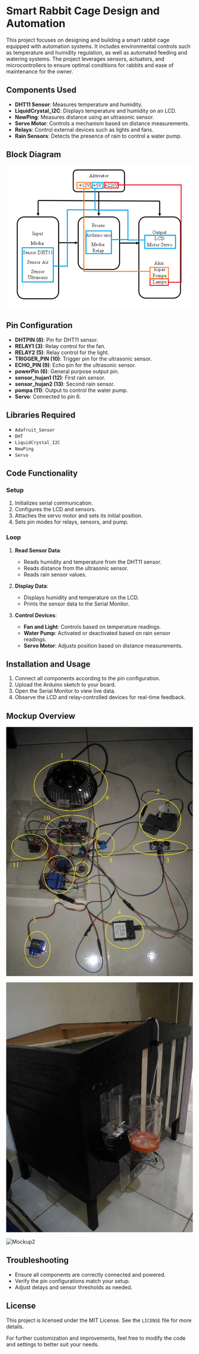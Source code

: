 # Smart Rabbit Cage Design and Automation

This project focuses on designing and building a smart rabbit cage equipped with automation systems. It includes environmental controls such as temperature and humidity regulation, as well as automated feeding and watering systems. The project leverages sensors, actuators, and microcontrollers to ensure optimal conditions for rabbits and ease of maintenance for the owner.

## Components Used

- **DHT11 Sensor**: Measures temperature and humidity.
- **LiquidCrystal_I2C**: Displays temperature and humidity on an LCD.
- **NewPing**: Measures distance using an ultrasonic sensor.
- **Servo Motor**: Controls a mechanism based on distance measurements.
- **Relays**: Control external devices such as lights and fans.
- **Rain Sensors**: Detects the presence of rain to control a water pump.

## Block Diagram

![Diagram-Blok](img/blok-diagram.jpg)<br>

## Pin Configuration

- **DHTPIN (8)**: Pin for DHT11 sensor.
- **RELAY1 (3)**: Relay control for the fan.
- **RELAY2 (5)**: Relay control for the light.
- **TRIGGER_PIN (10)**: Trigger pin for the ultrasonic sensor.
- **ECHO_PIN (9)**: Echo pin for the ultrasonic sensor.
- **powerPin (6)**: General purpose output pin.
- **sensor_hujan1 (12)**: First rain sensor.
- **sensor_hujan2 (13)**: Second rain sensor.
- **pompa (11)**: Output to control the water pump.
- **Servo**: Connected to pin 6.

## Libraries Required

- `Adafruit_Sensor`
- `DHT`
- `LiquidCrystal_I2C`
- `NewPing`
- `Servo`

## Code Functionality

### Setup

1. Initializes serial communication.
2. Configures the LCD and sensors.
3. Attaches the servo motor and sets its initial position.
4. Sets pin modes for relays, sensors, and pump.

### Loop

1. **Read Sensor Data**:

   - Reads humidity and temperature from the DHT11 sensor.
   - Reads distance from the ultrasonic sensor.
   - Reads rain sensor values.

2. **Display Data**:

   - Displays humidity and temperature on the LCD.
   - Prints the sensor data to the Serial Monitor.

3. **Control Devices**:
   - **Fan and Light**: Controls based on temperature readings.
   - **Water Pump**: Activated or deactivated based on rain sensor readings.
   - **Servo Motor**: Adjusts position based on distance measurements.

## Installation and Usage

1. Connect all components according to the pin configuration.
2. Upload the Arduino sketch to your board.
3. Open the Serial Monitor to view live data.
4. Observe the LCD and relay-controlled devices for real-time feedback.

## Mockup Overview

![Komponen-Alat](img/komponen.jpg) <br/>

![Mockup1](img/maket1.jpg) <br/>

![Mockup2](img/maker2.jpg) <br/>

## Troubleshooting

- Ensure all components are correctly connected and powered.
- Verify the pin configurations match your setup.
- Adjust delays and sensor thresholds as needed.

## License

This project is licensed under the MIT License. See the `LICENSE` file for more details.

For further customization and improvements, feel free to modify the code and settings to better suit your needs.

